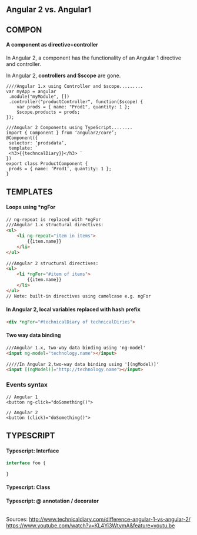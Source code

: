 Angular 2 vs. Angular1
---------------------

COMPON
-------
#### A component as directive+controller
In Angular 2, a component has the functionality of an Angular 1
directive and controller.

In Angular 2, **controllers and $scope** are gone.
```
////Angular 1.x using Controller and $scope.........
var myApp = angular
 .module("myModule", []) 
 .controller("productController", function($scope) {
    var prods = { name: "Prod1", quantity: 1 }; 
    $scope.products = prods;
});
 
///Angular 2 Components using TypeScript........
import { Component } from ‘angular2/core’;
@Component({
 selector: ‘prodsdata’,
 template: `
 <h3>{{techncalDiary}}</h3> `
})
export class ProductComponent {
 prods = { name: ‘Prod1’, quantity: 1 };
}
```

TEMPLATES
---------

#### Loops using *ngFor
```html
// ng-repeat is replaced with *ngFor
///Angular 1.x structural directives:
<ul>
    <li ng-repeat="item in items">
        {{item.name}}
    </li>
</ul>
 
///Angular 2 structural directives:
<ul>
    <li *ngFor="#item of items">
        {{item.name}}
    </li>
</ul>
// Note: built-in directives using camelcase e.g. ngFor
```

#### In Angular 2, local variables replaced with hash prefix
```html
<div *ngFor="#technicalDiary of technicalDiries">
```

#### Two way data binding
```html
///Angular 1.x, two-way data binding using 'ng-model'
<input ng-model="technology.name"></input>
 
/////In Angular 2,two-way data binding using '[(ngModel)]'
<input [(ngModel)]="http://technology.name"></input>
```

### Events syntax
```
// Angular 1
<button ng-click="doSomething()">

// Angular 2
<button (click)="doSomething()">
```



TYPESCRIPT
----------
#### Typescript: Interface
```javascript
interface foo {
    
}


```

#### Typescript: Class


#### Typescript: @ annotation / decorator
```
```


Sources: 
http://www.technicaldiary.com/difference-angular-1-vs-angular-2/
https://www.youtube.com/watch?v=KL4Yi3WtymA&feature=youtu.be
